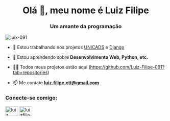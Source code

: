 <h1 align="center">Olá 🤗, meu nome é Luiz Filipe</h1>
<h3 align="center">Um amante da programação</h3>

<p align="left"> <img src="https://komarev.com/ghpvc/?username=luix-091&label=Profile%20views&color=0e75b6&style=flat" alt="luix-091" /> </p>

- 🔭 Estou trabalhando nos projetos [UNICADS](https://github.com/luix-091/UNICADS) e [Django](https://github.com/luix-091/Django)

- 🌱 Estou aprendendo sobre **Desenvolvimento Web, Python, etc.**

- 👨‍💻 Todos meus projetos estão aqui (https://github.com/Luiz-Filipe-091?tab=repositories)

- 📫 Me contate **luiz.filipe.ctt@gmail.com**

<h3 align="left">Conecte-se comigo:</h3>
<p align="left">
<a href="https://linkedin.com/in/luiz filipe santos oliveira" target="blank"><img align="center" src="https://raw.githubusercontent.com/rahuldkjain/github-profile-readme-generator/master/src/images/icons/Social/linked-in-alt.svg" alt="luiz filipe santos oliveira" height="30" width="40" /></a>
<a href="https://instagram.com/luizfilipe.so" target="blank"><img align="center" src="https://raw.githubusercontent.com/rahuldkjain/github-profile-readme-generator/master/src/images/icons/Social/instagram.svg" alt="luizfilipe.so" height="30" width="40" /></a>
</p>
